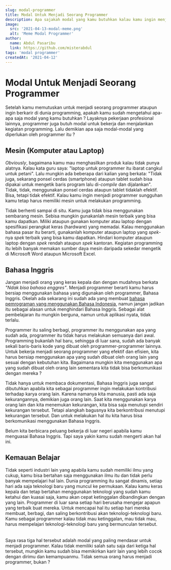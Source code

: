 ```yaml
---
slug: modal-programmer
title: Modal Untuk Menjadi Seorang Programmer
description: Apa sajakah modal yang kamu butuhkan kalau kamu ingin menjadi seorang programmer ?
image:
  src: '2021-04-13-modal-meme.png'
  alt: 'Meme Modal Programmer'
author:
  name: Abdul Pasaribu
  link: https://github.com/misterabdul
tags: 'modal programmer'
createdAt: '2021-04-12'
---
```


# Modal Untuk Menjadi Seorang Programmer

Setelah kamu memutuskan untuk menjadi seorang programmer ataupun ingin berkarir di dunia programming, apakah kamu sudah mengetahui apa-apa saja modal yang kamu butuhkan ? Layaknya pekerjaan profesional lainnya, programmer juga butuh modal untuk bekerja dan menjalankan kegiatan programming. Lalu demikian apa saja modal-modal yang diperlukan oleh programmer itu ?

## Mesin (Komputer atau Laptop)

_Obviously_, bagaimana kamu mau menghasilkan produk kalau tidak punya alatnya. Kalau kata guru saya: "laptop untuk programmer itu ibarat cangkul untuk petani". Lalu mungkin ada beberapa dari kalian yang berkata: "Tidak juga, sekarang ponsel cerdas (smartphone) ataupun tablet sudah bisa dipakai untuk mengetik baris program lalu di-_compile_ dan dijalankan". Tidak, tidak, menggunakan ponsel cerdas ataupun tablet tidaklah efektif. Bisa, tetapi tidak efektif. Kalau kamu ingin menjadi programmer sungguhan kamu tetap harus memiliki mesin untuk melakukan programming.

Tidak berhenti sampai di situ. Kamu juga tidak bisa menggunakan sembarang mesin. Sebisa mungkin gunakanlah mesin terbaik yang bisa kamu dapatkan. Miliki ataupun gunakan komputer atau laptop dengan spesifikasi perangkat keras (hardware) yang memadai. Kalau menggunakan bahasa pasar itu berarti, gunakanlah komputer ataupun laptop yang _spek_-nya _spek_ terbaik yang bisa kamu dapatkan. Hindari komputer ataupun laptop dengan _spek_ rendah ataupun _spek_ kantoran. Kegiatan programming itu lebih banyak memakan sumber daya mesin daripada sekedar mengetik di Microsoft Word ataupun Microsoft Excel.

## Bahasa Inggris

Jangan menjadi orang yang keras kepala dan dengan mudahnya berkata _"Ndak bisa bahasa enggres"_. Menjadi programmer berarti kamu harus bersiap menggunakan bahasa yang digunakan oleh programmer, Bahasa Inggris. Okelah ada sekarang ini sudah ada yang membuat [bahasa pemrograman yang menggunakan Bahasa Indonesia](https://baik-lang.id/), namun jangan jadikan itu sebagai alasan untuk menghindari Bahasa Inggris. Sebagai alat pembelajaran itu mungkin berguna, namun untuk aplikasi nyata, tidak terlalu.

Programmer itu saling berbagi, programmer itu menggunakan apa yang sudah ada, programmer itu tidak harus melakukan semuanya dari awal. Programming bukanlah hal baru, sehingga di luar sana, sudah ada banyak sekali baris-baris kode yang dibuat oleh programmer-programmer lainnya. Untuk bekerja menjadi seorang programmer yang efektif dan efisien, kita harus bersiap menggunakan apa yang sudah dibuat oleh orang lain yang sesuai dengan kebutuhan kita. Bagaimana mungkin kita menggunakan apa yang sudah dibuat oleh orang lain sementara kita tidak bisa berkomunikasi dengan mereka ?

Tidak hanya untuk membaca dokumentasi, Bahasa Inggris juga sangat dibutuhkan apabila kita sebagai programmer ingin melakukan kontribusi terhadap karya orang lain. Karena namanya kita manusia, pasti ada saja kekurangannya, demikian juga orang lain. Saat kita menggunakan karya orang lain dan kita menemukan kekurangan, kita bisa saja menutupi sendiri kekurangan tersebut. Tetapi alangkah bagusnya kita berkontribusi menutupi kekurangan tersebut. Dan untuk melakukan hal itu kita harus bisa berkomunikasi menggunakan Bahasa Inggris.

Belum kita berbicara peluang bekerja di luar negeri apabila kamu menguasai Bahasa Inggris. Tapi saya yakin kamu sudah mengerti akan hal ini.

## Kemauan Belajar

Tidak seperti industri lain yang apabila kamu sudah memiliki ilmu yang cukup, kamu bisa bertahan saja menggunakan ilmu itu dan tidak perlu banyak mempelajari hal lain. Dunia programming itu sangat dinamis, setiap hari ada saja teknologi baru yang muncul ke permukaan. Kalau kamu keras kepala dan tetap bertahan menggunakan teknologi yang sudah kamu ketahui dan kuasai saja, kamu akan cepat ketinggalan dibandingkan dengan yang lain. Programmer di luar sana setiap hari berusaha mengejar apapun yang terbaik buat mereka. Untuk mencapai hal itu setiap hari mereka membuat, berbagi, dan saling berkontribusi akan teknologi-teknologi baru. Kamu sebagai programmer kalau tidak mau ketinggalan, mau tidak mau, harus mempelajari teknologi-teknologi baru yang bermunculan tersebut.
\
\
\
Saya rasa tiga hal tersebut adalah modal yang paling mendasar untuk menjadi programmer. Kalau tidak memiliki salah satu saja dari ketiga hal tersebut, mungkin kamu sudah bisa memikirkan karir lain yang lebih cocok dengan dirimu dan kemampuanmu. Tidak semua orang harus menjadi programmer, bukan ?
